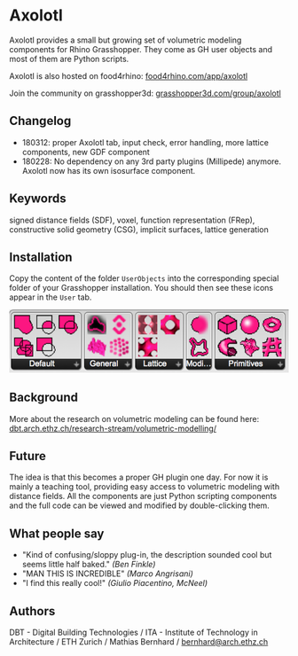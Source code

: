 # Axolotl
Axolotl provides a small but growing set of volumetric modeling components for Rhino Grasshopper. They come as GH user objects and most of them are Python scripts.

Axolotl is also hosted on food4rhino: [food4rhino.com/app/axolotl](http://www.food4rhino.com/app/axolotl)

Join the community on grasshopper3d: [grasshopper3d.com/group/axolotl](http://www.grasshopper3d.com/group/axolotl)

## Changelog
* 180312: proper Axolotl tab, input check, error handling, more lattice components, new GDF component
* 180228: No dependency on any 3rd party plugins (Millipede) anymore. Axolotl now has its own isosurface component.

## Keywords
signed distance fields (SDF), voxel, function representation (FRep), constructive solid geometry (CSG), implicit surfaces, lattice generation

## Installation
Copy the content of the folder `UserObjects` into the corresponding special folder of your Grasshopper installation. You should then see these icons appear in the `User` tab.

![icons](pix/Axolotl_Toolbar.png)

## Background
More about the research on volumetric modeling can be found here:
[dbt.arch.ethz.ch/research-stream/volumetric-modelling/](http://dbt.arch.ethz.ch/research-stream/volumetric-modelling/)

## Future
The idea is that this becomes a proper GH plugin one day. For now it is mainly a teaching tool, providing easy access to volumetric modeling with distance fields. All the components are just Python scripting components and the full code can be viewed and modified by double-clicking them.

## What people say
- "Kind of confusing/sloppy plug-in, the description sounded cool but seems little  half baked." *(Ben Finkle)*
- "MAN THIS IS INCREDIBLE" *(Marco Angrisani)*
- "I find this really cool!" *(Giulio Piacentino, McNeel)*

## Authors
DBT - Digital Building Technologies / ITA - Institute of Technology in Architecture / ETH Zurich / Mathias Bernhard / [bernhard@arch.ethz.ch](mailto:bernhard@arch.ethz.ch)
